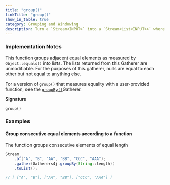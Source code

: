 ```yaml
---
title: "group()"
linkTitle: "group()"
show_in_table: true
category: Grouping and Windowing
description: Turn a `Stream<INPUT>` into a `Stream<List<INPUT>>` where adjacent equal elements are in the same `List` and equality is measured by `Object::equals()`.
---
```



### Implementation Notes

This function groups adjacent equal elements as measured by `Object::equals()` into lists. 
The lists returned from this Gatherer are unmodifiable.
For the purposes of this gatherer, nulls are equal to each other but not equal to anything else. 

For a version of `group()` that measures equality with a user-provided function, see the [`groupBy()`](/gatherers/grouping-and-windowing/groupby/)Gatherer.

**Signature**

`group()`

### Examples

#### Group consecutive equal elements according to a function

The function groups consecutive elements of equal length

```java
Stream
    .of("A", "B", "AA", "BB", "CCC", "AAA");
    .gather(Gatherers4j.groupBy(String::length))
    .toList();

// [ ["A", "B"], ["AA", "BB"], ["CCC", "AAA"] ]
```
